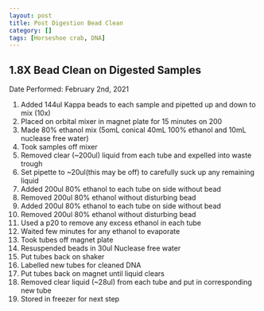 ```yaml
---
layout: post
title: Post Digestion Bead Clean
category: []
tags: [Horseshoe crab, DNA]
---
```

## 1.8X Bead Clean on Digested Samples
Date Performed: February 2nd, 2021

1. Added 144ul Kappa beads to each sample and pipetted up and down to mix (10x)
2. Placed on orbital mixer in magnet plate for 15 minutes on 200
3. Made 80% ethanol mix (5omL conical 40mL 100% ethanol and 10mL nuclease free water)
4. Took samples off mixer
5. Removed clear (~200ul) liquid from each tube and expelled into waste trough
6. Set pipette to ~20ul(this may be off) to carefully suck up any remaining liquid
7. Added 200ul 80% ethanol to each tube on side without bead
8. Removed 200ul 80% ethanol without disturbing bead
9. Added 200ul 80% ethanol to each tube on side without bead
10. Removed 200ul 80% ethanol without disturbing bead
11. Used a p20 to remove any excess ethanol in each tube
12. Waited few minutes for any ethanol to evaporate
13. Took tubes off magnet plate
14. Resuspended beads in 30ul Nuclease free water
15. Put tubes back on shaker
16. Labelled new tubes for cleaned DNA
17. Put tubes back on magnet until liquid clears
18. Removed clear liquid (~28ul) from each tube and put in corresponding new tube
19. Stored in freezer for next step

